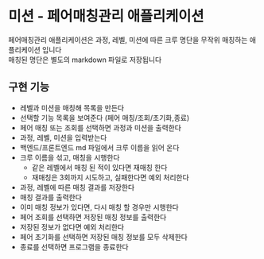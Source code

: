 # 미션 - 페어매칭관리 애플리케이션

페어매칭관리 애플리케이션은 과정, 레벨, 미션에 따른 크루 명단을 무작위 매칭하는 애플리케이션 입니다  
매칭된 명단은 별도의 markdown 파일로 저장됩니다  

## 구현 기능  

- 레벨과 미션을 매칭해 목록을 만든다  
- 선택할 기능 목록을 보여준다 (페어 매칭/조회/초기화,종료)  
- 페어 매칭 또는 조회를 선택하면 과정과 미션을 출력한다
- 과정, 레벨, 미션을 입력받는다
- 백엔드/프론트엔드 md 파일에서 크루 이름을 읽어 온다  
- 크루 이름을 섞고, 매칭을 시행한다  
  - 같은 레벨에서 매칭 된 적이 있다면 재매칭 한다  
  - 재매칭은 3회까지 시도하고, 실패한다면 예외 처리한다  
- 과정, 레벨에 따른 매칭 결과를 저장한다  
- 매칭 결과를 출력한다
- 이미 매칭 정보가 있다면, 다시 매칭 할 경우만 시행한다  
- 페어 조회를 선택하면 저장된 매칭 정보를 출력한다  
- 저장된 정보가 없다면 예외 처리한다  
- 페어 초기화를 선택하면 저장된 매칭 정보를 모두 삭제한다  
- 종료를 선택하면 프로그램을 종료한다  

